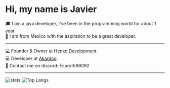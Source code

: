 <h1> Hi, my name is Javier</h1>
🎓 I am a java developer, I've been in the programming world for about 1 year.
<br>
🚀 I am from Mexico with the aspiration to be a great developer.
<br>
<hr>
<p align = "left">
    💻 Founder & Owner at <a href="https://discord.henko.dev/">Henko Development</a>
    <br>
    💻 Developer at <a href="https://github.com/Akardoo">Akardoo</a>
    <br>
    💬 Contact me on discord: Espryth#6092
    <br>
</p>
<hr>

![stats](https://github-readme-stats.vercel.app/api?username=Espryth&count_private=true)
![Top Langs](https://github-readme-stats.vercel.app/api/top-langs/?username=Espryth&layout=compact)
